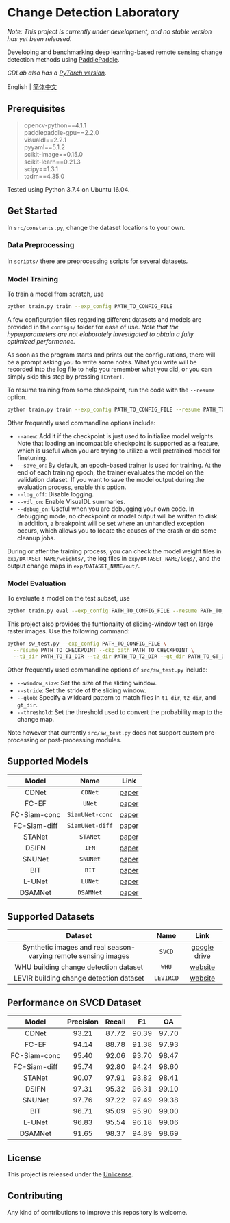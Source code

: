 # Change Detection Laboratory

*Note: This project is currently under development, and no stable version has yet been released.*

Developing and benchmarking deep learning-based remote sensing change detection methods using [PaddlePaddle](https://www.paddlepaddle.org.cn/).

*CDLab also has a [PyTorch version](https://github.com/Bobholamovic/CDLab).*

English | [简体中文](README_zh-CN.md)

## Prerequisites

> opencv-python==4.1.1  
  paddlepaddle-gpu==2.2.0  
  visualdl==2.2.1  
  pyyaml==5.1.2  
  scikit-image==0.15.0  
  scikit-learn==0.21.3  
  scipy==1.3.1  
  tqdm==4.35.0

Tested using Python 3.7.4 on Ubuntu 16.04.

## Get Started

In `src/constants.py`, change the dataset locations to your own.

### Data Preprocessing

In `scripts/` there are preprocessing scripts for several datasets。

### Model Training

To train a model from scratch, use

```bash
python train.py train --exp_config PATH_TO_CONFIG_FILE
```

A few configuration files regarding different datasets and models are provided in the `configs/` folder for ease of use. *Note that the hyperparameters are not elaborately investigated to obtain a fully optimized performance.*

As soon as the program starts and prints out the configurations, there will be a prompt asking you to write some notes. What you write will be recorded into the log file to help you remember what you did, or you can simply skip this step by pressing `[Enter]`.

To resume training from some checkpoint, run the code with the `--resume` option.

```bash
python train.py train --exp_config PATH_TO_CONFIG_FILE --resume PATH_TO_CHECKPOINT
```

Other frequently used commandline options include:

- `--anew`: Add it if the checkpoint is just used to initialize model weights. Note that loading an incompatible checkpoint is supported as a feature, which is useful when you are trying to utilize a well pretrained model for finetuning.
- `--save_on`: By default, an epoch-based trainer is used for training. At the end of each training epoch, the trainer evaluates the model on the validation dataset. If you want to save the model output during the evaluation process, enable this option.
- `--log_off`: Disable logging.
- `--vdl_on`: Enable VisualDL summaries.
- `--debug_on`: Useful when you are debugging your own code. In debugging mode, no checkpoint or model output will be written to disk. In addition, a breakpoint will be set where an unhandled exception occurs, which allows you to locate the causes of the crash or do some cleanup jobs.

During or after the training process, you can check the model weight files in `exp/DATASET_NAME/weights/`, the log files in `exp/DATASET_NAME/logs/`, and the output change maps in `exp/DATASET_NAME/out/`.

### Model Evaluation

To evaluate a model on the test subset, use

```bash
python train.py eval --exp_config PATH_TO_CONFIG_FILE --resume PATH_TO_CHECKPOINT --save_on --subset test
```

This project also provides the funtionality of sliding-window test on large raster images. Use the following command:

```bash
python sw_test.py --exp_config PATH_TO_CONFIG_FILE \
  --resume PATH_TO_CHECKPOINT --ckp_path PATH_TO_CHECKPOINT \
  --t1_dir PATH_TO_T1_DIR --t2_dir PATH_TO_T2_DIR --gt_dir PATH_TO_GT_DIR
```

Other frequently used commandline options of `src/sw_test.py` include:
- `--window_size`: Set the size of the sliding window.
- `--stride`: Set the stride of the sliding window.
- `--glob`: Specify a wildcard pattern to match files in `t1_dir`, `t2_dir`, and `gt_dir`.
- `--threshold`: Set the threshold used to convert the probability map to the change map.

Note however that currently `src/sw_test.py` does not support custom pre-processing or post-processing modules.

## Supported Models

Model | Name | Link
:-:|:-:|:-:
CDNet | `CDNet` | [paper](https://doi.org/10.1007/s10514-018-9734-5)
FC-EF | `UNet` | [paper](https://ieeexplore.ieee.org/abstract/document/8451652)
FC-Siam-conc | `SiamUNet-conc` | [paper](https://ieeexplore.ieee.org/abstract/document/8451652)
FC-Siam-diff | `SiamUNet-diff` | [paper](https://ieeexplore.ieee.org/abstract/document/8451652)
STANet | `STANet` | [paper](https://www.mdpi.com/2072-4292/12/10/1662)
DSIFN | `IFN` | [paper](https://www.sciencedirect.com/science/article/pii/S0924271620301532)
SNUNet | `SNUNet` | [paper](https://ieeexplore.ieee.org/document/9355573)
BIT | `BIT` | [paper](https://ieeexplore.ieee.org/document/9491802)
L-UNet | `LUNet` | [paper](https://ieeexplore.ieee.org/document/9352207)
DSAMNet | `DSAMNet` | [paper](https://ieeexplore.ieee.org/document/9467555)

## Supported Datasets

Dataset | Name | Link
:-:|:-:|:-:
Synthetic images and real season-varying remote sensing images | `SVCD` | [google drive](https://drive.google.com/file/d/1GX656JqqOyBi_Ef0w65kDGVto-nHrNs9)
WHU building change detection dataset | `WHU` | [website](http://study.rsgis.whu.edu.cn/pages/download/building_dataset.html)
LEVIR building change detection dataset | `LEVIRCD` | [website](https://justchenhao.github.io/LEVIR/)

## Performance on SVCD Dataset

Model | Precision | Recall | F1 | OA
:-:|:-:|:-:|:-:|:-:
CDNet | 93.21 | 87.72 | 90.39 | 97.70
FC-EF | 94.14 | 88.78 | 91.38 | 97.93
FC-Siam-conc | 95.40 | 92.06 | 93.70 | 98.47
FC-Siam-diff | 95.74 | 92.80 | 94.24 | 98.60
STANet | 90.07 | 97.91 | 93.82 | 98.41
DSIFN | 97.31 | 95.32 | 96.31 | 99.10
SNUNet | 97.76 | 97.22 | 97.49 | 99.38
BIT | 96.71 | 95.09 | 95.90 | 99.00
L-UNet | 96.83 | 95.54 | 96.18 | 99.06
DSAMNet | 91.65 | 98.37 | 94.89 | 98.69

## License

This project is released under the [Unlicense](/LICENSE).

## Contributing

Any kind of contributions to improve this repository is welcome.